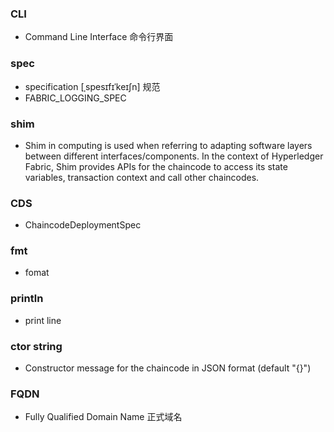 ### CLI
- Command Line Interface 命令行界面

### spec
- specification [ˌspesɪfɪˈkeɪʃn] 规范
- FABRIC_LOGGING_SPEC

### shim
- Shim in computing is used when referring to adapting software layers between different interfaces/components. In the context of Hyperledger Fabric, Shim provides APIs for the chaincode to access its state variables, transaction context and call other chaincodes.

### CDS
- ChaincodeDeploymentSpec

### fmt
- fomat

### println
- print line

### ctor string
- Constructor message for the chaincode in JSON format (default "{}")

### FQDN
- Fully Qualified Domain Name 正式域名